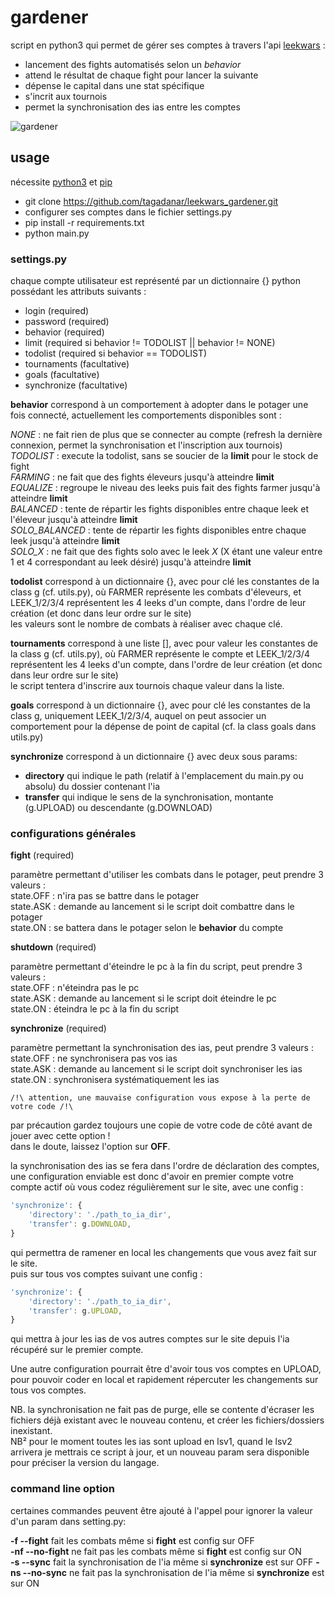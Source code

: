 # gardener
script en python3 qui permet de gérer ses comptes à travers l'api [leekwars](https://leekwars.com) :
- lancement des fights automatisés selon un *behavior*
- attend le résultat de chaque fight pour lancer la suivante
- dépense le capital dans une stat spécifique
- s'incrit aux tournois
- permet la synchronisation des ias entre les comptes 

![gardener](https://i.imgur.com/L6sgsHJ.png)

## usage

nécessite [python3](https://www.python.org/downloads/) et [pip](https://pypi.org/project/pip/)

- git clone https://github.com/tagadanar/leekwars_gardener.git
- configurer ses comptes dans le fichier settings.py
- pip install -r requirements.txt
- python main.py

### settings.py

chaque compte utilisateur est représenté par un dictionnaire {} python possédant les attributs suivants :

- login (required)
- password (required)
- behavior (required)
- limit (required si behavior != TODOLIST || behavior != NONE)
- todolist (required si behavior == TODOLIST)
- tournaments (facultative)
- goals (facultative)
- synchronize (facultative)

**behavior** correspond à un comportement à adopter dans le potager une fois connecté, actuellement les comportements disponibles sont :

_NONE_ : ne fait rien de plus que se connecter au compte (refresh la dernière connexion, permet la synchronisation et l'inscription aux tournois)  
_TODOLIST_ : execute la todolist, sans se soucier de la **limit** pour le stock de fight  
_FARMING_ : ne fait que des fights éleveurs jusqu'à atteindre **limit**  
_EQUALIZE_ : regroupe le niveau des leeks puis fait des fights farmer jusqu'à atteindre **limit**  
_BALANCED_ : tente de répartir les fights disponibles entre chaque leek et l'éleveur jusqu'à atteindre **limit**  
_SOLO\_BALANCED_ : tente de répartir les fights disponibles entre chaque leek jusqu'à atteindre **limit**  
_SOLO\_X_ : ne fait que des fights solo avec le leek *X* (X étant une valeur entre 1 et 4 correspondant au leek désiré) jusqu'à atteindre **limit**   

**todolist** correspond à un dictionnaire {}, avec pour clé les constantes de la class g (cf. utils.py), où FARMER représente les combats d'éleveurs, et LEEK\_1/2/3/4 représentent les 4 leeks d'un compte, dans l'ordre de leur création (et donc dans leur ordre sur le site)  
les valeurs sont le nombre de combats à réaliser avec chaque clé.

**tournaments** correspond à une liste [], avec pour valeur les constantes de la class g (cf. utils.py), où FARMER représente le compte et LEEK\_1/2/3/4 représentent les 4 leeks d'un compte, dans l'ordre de leur création (et donc dans leur ordre sur le site)  
le script tentera d'inscrire aux tournois chaque valeur dans la liste.

**goals** correspond à un dictionnaire {}, avec pour clé les constantes de la class g, uniquement LEEK\_1/2/3/4, auquel on peut associer un comportement pour la dépense de point de capital (cf. la class goals dans utils.py)

**synchronize** correspond à un dictionnaire {} avec deux sous params:  
- **directory** qui indique le path (relatif à l'emplacement du main.py ou absolu) du dossier contenant l'ia
- **transfer** qui indique le sens de la synchronisation, montante (g.UPLOAD) ou descendante (g.DOWNLOAD)

### configurations générales

**fight** (required)

paramètre permettant d'utiliser les combats dans le potager, peut prendre 3 valeurs :  
state.OFF : n'ira pas se battre dans le potager  
state.ASK : demande au lancement si le script doit combattre dans le potager  
state.ON : se battera dans le potager selon le **behavior** du compte

**shutdown** (required)

paramètre permettant d'éteindre le pc à la fin du script, peut prendre 3 valeurs :  
state.OFF : n'éteindra pas le pc  
state.ASK : demande au lancement si le script doit éteindre le pc  
state.ON : éteindra le pc à la fin du script

**synchronize** (required)

paramètre permettant la synchronisation des ias, peut prendre 3 valeurs :  
state.OFF : ne synchronisera pas vos ias  
state.ASK : demande au lancement si le script doit synchroniser les ias  
state.ON : synchronisera systématiquement les ias

```
/!\ attention, une mauvaise configuration vous expose à la perte de votre code /!\  
```

par précaution gardez toujours une copie de votre code de côté avant de jouer avec cette option !  
dans le doute, laissez l'option sur **OFF**.

la synchronisation des ias se fera dans l'ordre de déclaration des comptes, une configuration enviable est donc d'avoir en premier compte votre compte actif où vous codez régulièrement sur le site, avec une config :

```js
'synchronize': {
    'directory': './path_to_ia_dir',
    'transfer': g.DOWNLOAD,
}
```
qui permettra de ramener en local les changements que vous avez fait sur le site.  
puis sur tous vos comptes suivant une config :

```js
'synchronize': {
    'directory': './path_to_ia_dir',
    'transfer': g.UPLOAD,
}
```
qui mettra à jour les ias de vos autres comptes sur le site depuis l'ia récupéré sur le premier compte.

Une autre configuration pourrait être d'avoir tous vos comptes en UPLOAD, pour pouvoir coder en local et rapidement répercuter les changements sur tous vos comptes.

NB. la synchronisation ne fait pas de purge, elle se contente d'écraser les fichiers déjà existant avec le nouveau contenu, et créer les fichiers/dossiers inexistant.  
NB² pour le moment toutes les ias sont upload en lsv1, quand le lsv2 arrivera je mettrais ce script à jour, et un nouveau param sera disponible pour préciser la version du langage.

### command line option

certaines commandes peuvent être ajouté à l'appel pour ignorer la valeur d'un param dans setting.py:

**-f --fight** fait les combats même si **fight** est config sur OFF  
**-nf --no-fight** ne fait pas les combats même si **fight** est config sur ON  
**-s --sync** fait la synchronisation de l'ia même si **synchronize** est sur OFF
**-ns --no-sync** ne fait pas la synchronisation de l'ia même si **synchronize** est sur ON